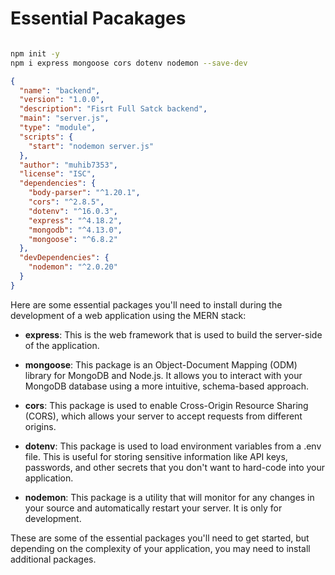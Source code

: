 # Essential Pacakages

```sh

npm init -y
npm i express mongoose cors dotenv nodemon --save-dev

```

```json
{
  "name": "backend",
  "version": "1.0.0",
  "description": "Fisrt Full Satck backend",
  "main": "server.js",
  "type": "module",
  "scripts": {
    "start": "nodemon server.js"
  },
  "author": "muhib7353",
  "license": "ISC",
  "dependencies": {
    "body-parser": "^1.20.1",
    "cors": "^2.8.5",
    "dotenv": "^16.0.3",
    "express": "^4.18.2",
    "mongodb": "^4.13.0",
    "mongoose": "^6.8.2"
  },
  "devDependencies": {
    "nodemon": "^2.0.20"
  }
}
```

Here are some essential packages you'll need to install during the development of a web application using the MERN stack:

- **express**: This is the web framework that is used to build the server-side of the application.

- **mongoose**: This package is an Object-Document Mapping (ODM) library for MongoDB and Node.js. It allows you to interact with your MongoDB database using a more intuitive, schema-based approach.

- **cors**: This package is used to enable Cross-Origin Resource Sharing (CORS), which allows your server to accept requests from different origins.

- **dotenv**: This package is used to load environment variables from a .env file. This is useful for storing sensitive information like API keys, passwords, and other secrets that you don't want to hard-code into your application.

- **nodemon**: This package is a utility that will monitor for any changes in your source and automatically restart your server. It is only for development.

These are some of the essential packages you'll need to get started, but depending on the complexity of your application, you may need to install additional packages.
